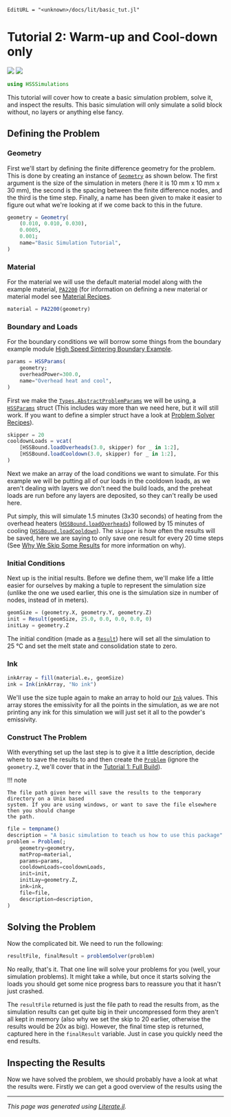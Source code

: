 ```@meta
EditURL = "<unknown>/docs/lit/basic_tut.jl"
```

# Tutorial 2: Warm-up and Cool-down only
[![](https://mybinder.org/badge_logo.svg)](<unknown>)
[![](https://img.shields.io/badge/show-nbviewer-579ACA.svg)](<unknown>)

```julia
using HSSSimulations
```

This tutorial will cover how to create a basic simulation problem, solve it, and
inspect the results. This basic simulation will only simulate a solid block
without, no layers or anything else fancy.

## Defining the Problem

### Geometry

First we'll start by defining the finite difference geometry for the problem.
This is done by creating an instance of [`Geometry`](@ref) as shown below. The
first argument is the size of the simulation in meters (here it is 10 mm x
10 mm x 30 mm), the second is the spacing between the finite difference nodes,
and the third is the time step. Finally, a name has been given to make it easier
to figure out what we're looking at if we come back to this in the future.

```julia
geometry = Geometry(
    (0.010, 0.010, 0.030),
    0.0005,
    0.001;
    name="Basic Simulation Tutorial",
)
```

### Material

For the material we will use the default material model along with the example material,
[`PA2200`](@ref) (for information on defining a new material or material model see [Material
Recipes](@ref).

```julia
material = PA2200(geometry)
```

### Boundary and Loads

For the boundary conditions we will borrow some things from the boundary example
module [High Speed Sintering Boundary Example](@ref).

```julia
params = HSSParams(
    geometry;
    overheadPower=300.0,
    name="Overhead heat and cool",
)
```

First we make the [`Types.AbstractProblemParams`](@ref) we will be using, a
[`HSSParams`](@ref) struct (This includes way more than we need here, but it
will still work. If you want to define a simpler struct have a look at [Problem
Solver Recipes](@ref)).

```julia
skipper = 20
cooldownLoads = vcat(
    [HSSBound.loadOverheads(3.0, skipper) for _ in 1:2],
    [HSSBound.loadCooldown(3.0, skipper) for _ in 1:2],
)
```

Next we make an array of the load conditions we want to simulate. For this
example we will be putting all of our loads in the cooldown loads, as we aren't
dealing with layers we don't need the build loads, and the preheat loads are run
before any layers are deposited, so they can't really be used here.

Put simply, this will simulate 1.5 minutes (3x30 seconds) of heating from the
overhead heaters ([`HSSBound.loadOverheads`](@ref)) followed by 15 minutes
of cooling ([`HSSBound.loadCooldown`](@ref)). The `skipper` is how often the
results will be saved, here we are saying to only save one result for every 20
time steps (See [Why We Skip Some Results](@ref) for more information on why).

### Initial Conditions

Next up is the initial results. Before we define them, we'll make life a little
easier for ourselves by making a tuple to represent the simulation size (unlike
the one we used earlier, this one is the simulation size in number of nodes,
instead of in meters).

```julia
geomSize = (geometry.X, geometry.Y, geometry.Z)
init = Result(geomSize, 25.0, 0.0, 0.0, 0.0, 0)
initLay = geometry.Z
```

The initial condition (made as a [`Result`](@ref)) here will set all the
simulation to 25 °C and set the melt state and consolidation state to zero.

### Ink

```julia
inkArray = fill(material.eₚ, geomSize)
ink = Ink(inkArray, "No ink")
```

We'll use the size tuple again to make an array to hold our [`Ink`](@ref)
values. This array stores the emissivity for all the points in the simulation,
as we are not printing any ink for this simulation we will just set it all to
the powder's emissivity.

### Construct The Problem

With everything set up the last step is to give it a little description, decide where to save the
results to and then create the [`Problem`](@ref) (ignore the `geometry.Z`, we'll cover that in the
[Tutorial 1: Full Build](@ref)).

!!! note

    The file path given here will save the results to the temporary directory on a Unix based
    system. If you are using windows, or want to save the file elsewhere then you should change
    the path.

```julia
file = tempname()
description = "A basic simulation to teach us how to use this package"
problem = Problem(;
    geometry=geometry,
    matProp=material,
    params=params,
    cooldownLoads=cooldownLoads,
    init=init,
    initLay=geometry.Z,
    ink=ink,
    file=file,
    description=description,
)
```

## Solving the Problem

Now the complicated bit. We need to run the following:

```julia
resultFile, finalResult = problemSolver(problem)
```

No really, that's it. That one line will solve your problems for you (well, your
simulation problems). It might take a while, but once it starts solving the
loads you should get some nice progress bars to reassure you that it hasn't just
crashed.

The `resultFile` returned is just the file path to read the results from, as the
simulation results can get quite big in their uncompressed form they aren't all
kept in memory (also why we set the skip to 20 earlier, otherwise the results
would be 20x as big). However, the final time step is returned, captured here in
the `finalResult` variable. Just in case you quickly need the end results.

## Inspecting the Results

Now we have solved the problem, we should probably have a look at what the
results were. Firstly we can get a good overview of the results using the

---

*This page was generated using [Literate.jl](https://github.com/fredrikekre/Literate.jl).*

